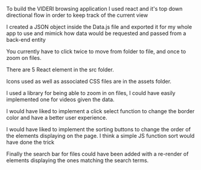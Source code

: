 To build the VIDERI browsing application I used react and it's top down directional flow in order to keep track of the current view

I created a JSON object inside the Data.js file and exported it for my whole app to use and mimick how data would be requested and passed from a back-end entity

You currently have to click twice to move from folder to file, and once to zoom on files.

There are 5 React element in the src folder.

Icons used as well as associated CSS files are in the assets folder.

I used a library for being able to zoom in on files, I could have easily implemented one for videos given the data.

I would have liked to implement a click select function to change the border color and have a better user experience.

I would have liked to implement the sorting buttons to change the order of the elements displaying on the page. I think a simple JS function sort would have done the trick

Finally the search bar for files could have been added with a re-render of elements displaying the ones matching the search terms.